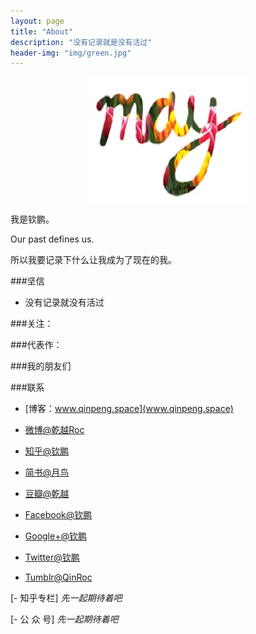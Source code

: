 ```yaml
---
layout: page
title: "About"
description: "没有记录就是没有活过"
header-img: "img/green.jpg"
---
```



<center>
    <p><img src="img/may.jpg" align="center"></p>
</center>

我是钦鹏。

Our past defines us.

所以我要记录下什么让我成为了现在的我。

###坚信


- 没有记录就没有活过



###关注：





###代表作：



###我的朋友们


###联系

- [博客：www.qinpeng.space](www.qinpeng.space)

- [微博@乾越Roc](http://weibo.com/2350139247)

- [知乎@钦鹏](https://www.zhihu.com/people/qin-peng-96)

- [简书@月鸟](http://www.jianshu.com/users/e9187c0454eb/timeline)
- [豆瓣@乾越](http://www.douban.com/people/63375004/)
 
- [Facebook@钦鹏](https://www.facebook.com/profile.php?id=100005339612933)

- [Google+@钦鹏](https://plus.google.com/u/0/113868208390035424947)

- [Twitter@钦鹏](https://twitter.com/QinRoc)

- [Tumblr@QinRoc](http://qinroc.tumblr.com/)

\[- 知乎专栏] _先一起期待着吧_

\[- 公 众 号] _先一起期待着吧_


<center>
    <p><img src="" align="center"></p>
</center>






